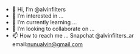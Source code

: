- 👋 Hi, I’m @alvinfilters
- 👀 I’m interested in ...
- 🌱 I’m currently learning ...
- 💞️ I’m looking to collaborate on ...
- 📫 How to reach me ...
Snapchat @alvinfilters_ar
email:nunualvin@gmail.com

